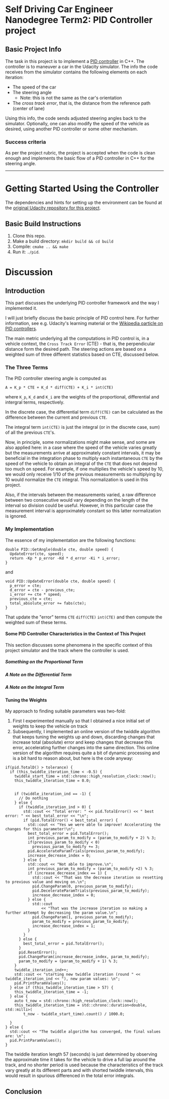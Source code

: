 # Self Driving Car Engineer Nanodegree Term2: PID Controller project 

## Basic Project Info

The task in this project is to implement a [PID controller](https://en.wikipedia.org/wiki/PID_controller) in C++. The 
controller is to maneuver a car in the Udacity simulator. The info the code receives from the simulator 
contains the following elements on each iteration:  
* The speed of the car
* The steering angle 
  - Note: this is not the same as the car's orientation
* The _cross track error_, that is, the distance from the reference path (center of lane)   

Using this info, the code sends adjusted steering angles back to the simulator. Optionally, one 
can also modify the speed of the vehicle as desired, using another PID controller or some other mechanism.  

### Success criteria

As per the project rubric, the project is accepted when the code is clean enough and implements the 
basic flow of a PID controller in C++ for the steering angle.  

---

# Getting Started Using the Controller 

The dependencies and hints for setting up the environment can be found at the 
[original Udacity repository for this project](https://github.com/udacity/CarND-PID-Control-Project). 

## Basic Build Instructions

1. Clone this repo.
2. Make a build directory: `mkdir build && cd build`
3. Compile: `cmake .. && make`
4. Run it: `./pid`. 

# Discussion

## Introduction

This part discusses the underlying PID controller framework and the way I implemented it. 

I will just briefly discuss the basic principle of PID control here. For further information, see
e.g. Udacity's learning material or the [Wikipedia oarticle on PID controllers](https://en.wikipedia.org/wiki/PID_controller).

The main metric underlying all the computations in PID control is, in a vehicle context, the `Cross Track Error` (CTE) - that is, 
the perpendicular distance form the desired path. The steering actions are based on a weighted sum of three different 
statistics based on CTE, discussed below.

### The Three Terms

The PID controller steering angle is computed as
```
A = K_p * CTE + K_d * diff(CTE) + K_i * int(CTE)
``` 
where `K_p`, `K_d` and `K_i` are the weights of the proportional, differential and intergral terms, respectively. 

In the discrete case, the differential term `diff(CTE)` can be calculated as the difference between the current and previous 
`CTE`. 

The integral term `int(CTE)` is just the integral (or in the discrete case, sum) of all the previous `CTE`'s. 

Now, in principle, some normalizations might make sense, and some are also applied here: in a case where the speed of the vehicle varies greatly but 
the measurements arrive at approximately constant 
intervals, it may be beneficial in the integration phase to multiply 
each instantaneous `CTE` by the speed of the vehicle to obtain an integral of the `CTE` that does not 
depend too much on speed. For example, if one multiplies the vehicle's speed by 10, we would 
only receive 1/10 of the previous measurements so multiplying by 10 would normalize the `CTE` integral. 
This normalization is used in this project. 

Also, if the intervals between the measurements varied, a raw difference between two consecutive 
would vary depending on the length of the interval so division could be useful. However, in this particular 
case the measurement interval is approximately constant so this latter normalization is ignored. 
   
### My Implementation

The essence of my implementation are the following functions:  
```
double PID::GetAngle(double cte, double speed) {
  UpdateError(cte, speed);
  return -Kp * p_error -Kd * d_error -Ki * i_error;
}
```
and 
```
void PID::UpdateError(double cte, double speed) {
  p_error = cte;
  d_error = cte - previous_cte;
  i_error += cte * speed;
  previous_cte = cte;
  total_absolute_error += fabs(cte);
}
```

That update the "error" terms `CTE` `diff(CTE)` `int(CTE)` and then compute the weighted sum 
of these terms. 


#### Some PID Controller Characteristics in the Context of This Project

This section discusses some phenomena in the specific context of this project simulator and the track where the 
controller is used. 

##### Something on the Proportional Term 
##### A Note on the Differential Term

##### A Note on the Integral Term

#### Tuning the Weights

My approach to finding suitable parameters was two-fold: 
1. First I experimented manually so that I obtained a nice initial set of weights to keep the vehicle on track 
1. Subsequently, I implemented an online version of the twiddle algorithm that keeps tuning the weights up and down, 
discarding changes that increase total (absolute) error and keep changes that decrease this error, accelerating 
further changes into the same direction. This online version of the algorithm requires quite a bit of dynamic 
processing and is a bit hard to reason about, but here is the code anyway: 

```
if(pid.TotalD() > tolerance) {
  if (this_twiddle_iteration_time < -0.5) {
    twiddle_start_time = std::chrono::high_resolution_clock::now();
    this_twiddle_iteration_time = 0.0;


    if (twiddle_iteration_ind == -1) {
      // Do nothing
    } else {
      if (twiddle_iteration_ind > 0) {
        std::cout << "Total error: " << pid.TotalError() << " best error: " << best_total_error << "\n";
        if (pid.TotalError() < best_total_error) {
          std::cout << "Yes we were able to improve! Accelerating the changes for this parameter!\n";
          best_total_error = pid.TotalError();
          int previous_param_to_modify = (param_to_modify + 2) % 3;
          if(previous_param_to_modify < 0)
            previous_param_to_modify += 3;
          pid.AccelerateParamTrials(previous_param_to_modify);
          increase_decrease_index = 0;
        } else {
          std::cout << "Not able to improve.\n";
          int previous_param_to_modify = (param_to_modify +2) % 3;
          if (increase_decrease_index == 1) {
            std::cout << "That was the decrease iteration so resetting to previous value and moving on.\n";
            pid.ChangeParam(0, previous_param_to_modify);
            pid.DecelerateParamTrials(previous_param_to_modify);
            increase_decrease_index = 0;
          } else {
            std::cout
                << "That was the increase iteration so making a further attempt by decreasing the param value.\n";
            pid.ChangeParam(1, previous_param_to_modify);
            param_to_modify = previous_param_to_modify;
            increase_decrease_index = 1;
          }
        }
      } else {
        best_total_error = pid.TotalError();
      }
      pid.ResetError();
      pid.ChangeParam(increase_decrease_index, param_to_modify);
      param_to_modify = (param_to_modify + 1) % 3;
    }
    twiddle_iteration_ind++;
    std::cout << "starting new twiddle iteration (round " << twiddle_iteration_ind << "), new param values: \n";
    pid.PrintParamValues();
  } else if (this_twiddle_iteration_time > 57) {
    this_twiddle_iteration_time = -1;
  } else {
    auto t_now = std::chrono::high_resolution_clock::now();
    this_twiddle_iteration_time = std::chrono::duration<double, std::milli>(
        t_now - twiddle_start_time).count() / 1000.0;

  }
} else {
  std::cout << "The twiddle algorithm has converged, the final values are: \n";
  pid.PrintParamValues();
}

``` 

The twiddle iteration length 57 (seconds) is just determined by observing the approximate time it takes for the vehicle to drive 
a full lap around the track, and no shorter period is used because the characteristics of the track 
vary greatly at its different parts and with shorted twiddle intervals, this would result in spurious 
differenced in the total error integrals. 


## Conclusion


